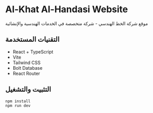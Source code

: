 # Al-Khat Al-Handasi Website

موقع شركة الخط الهندسي - شركة متخصصة في الخدمات الهندسية والإنشائية

## التقنيات المستخدمة

- React + TypeScript
- Vite
- Tailwind CSS
- Bolt Database
- React Router

## التثبيت والتشغيل

```bash
npm install
npm run dev
